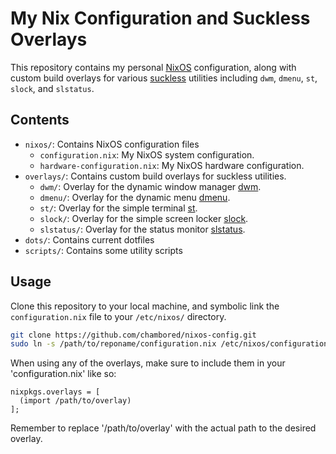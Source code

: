 # My Nix Configuration and Suckless Overlays

This repository contains my personal [NixOS](https://nixos.org/) configuration, along with custom build overlays for various [suckless](https://suckless.org/) utilities including `dwm`, `dmenu`, `st`, `slock`, and `slstatus`.

## Contents

- `nixos/`: Contains NixOS configuration files
  - `configuration.nix`: My NixOS system configuration.
  - `hardware-configuration.nix`: My NixOS hardware configuration.
- `overlays/`: Contains custom build overlays for suckless utilities.
  - `dwm/`: Overlay for the dynamic window manager [dwm](https://dwm.suckless.org/).
  - `dmenu/`: Overlay for the dynamic menu [dmenu](https://tools.suckless.org/dmenu/).
  - `st/`: Overlay for the simple terminal [st](https://st.suckless.org/).
  - `slock/`: Overlay for the simple screen locker [slock](https://tools.suckless.org/slock/).
  - `slstatus/`: Overlay for the status monitor [slstatus](https://tools.suckless.org/slstatus/).
- `dots/`: Contains current dotfiles
- `scripts/`: Contains some utility scripts

## Usage

Clone this repository to your local machine, and symbolic link the `configuration.nix` file to your `/etc/nixos/` directory.

```bash
git clone https://github.com/chambored/nixos-config.git
sudo ln -s /path/to/reponame/configuration.nix /etc/nixos/configuration.nix
```

When using any of the overlays, make sure to include them in your 'configuration.nix' like so:
```
nixpkgs.overlays = [
  (import /path/to/overlay)
];
```

Remember to replace '/path/to/overlay' with the actual path to the desired overlay.

